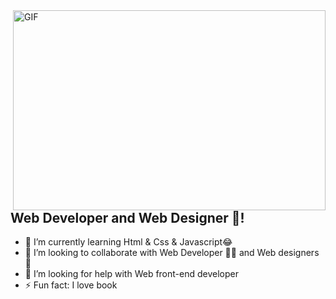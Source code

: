 <img align="right" alt="GIF" src="https://github.com/abhisheknaiidu/abhisheknaiidu/blob/master/code.gif?raw=true" width="500" height="320" />
<br/>

## Web Developer and Web Designer 🚀!
- 🌱 I’m currently learning Html & Css & Javascript😂
- 👯 I’m looking to collaborate with Web Developer 👩‍💻 and Web designers 🎨
- 🤔 I’m looking for help with Web front-end developer
- ⚡ Fun fact: I love book
